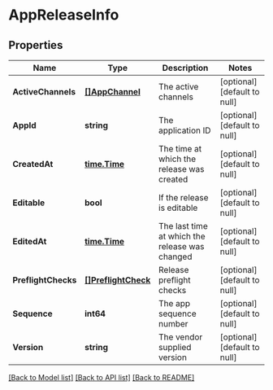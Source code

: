 # AppReleaseInfo

## Properties
Name | Type | Description | Notes
------------ | ------------- | ------------- | -------------
**ActiveChannels** | [**[]AppChannel**](AppChannel.md) | The active channels | [optional] [default to null]
**AppId** | **string** | The application ID | [optional] [default to null]
**CreatedAt** | [**time.Time**](time.Time.md) | The time at which the release was created | [optional] [default to null]
**Editable** | **bool** | If the release is editable | [optional] [default to null]
**EditedAt** | [**time.Time**](time.Time.md) | The last time at which the release was changed | [optional] [default to null]
**PreflightChecks** | [**[]PreflightCheck**](PreflightCheck.md) | Release preflight checks | [optional] [default to null]
**Sequence** | **int64** | The app sequence number | [optional] [default to null]
**Version** | **string** | The vendor supplied version | [optional] [default to null]

[[Back to Model list]](../README.md#documentation-for-models) [[Back to API list]](../README.md#documentation-for-api-endpoints) [[Back to README]](../README.md)


